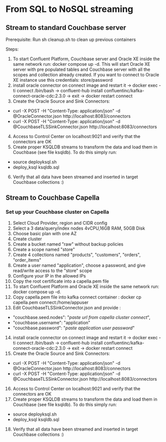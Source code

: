 # From SQL to NoSQL streaming

## Stream to standard Couchbase server
Prerequisite:
Run sh cleanup.sh to clean up previous containers

Steps:
1) To start Confluent Platform, Couchbase server and Oracle XE inside the same network run: docker compose up -d. This will start Oracle XE server with pre populated tables and Couchbase server with all the scopes and collection already created. If you want to connect to Oracle XE instance use this credentials: store/password
2) install oracle connector on connect image and restart it -> docker exec -ti connect /bin/bash -> confluent-hub install confluentinc/kafka-connect-oracle-cdc:2.3.0 -> exit -> docker restart connect
3) Create the Oracle Source and Sink Connectors:
 * curl -X POST -H "Content-Type: application/json" -d @OracleConnector.json http://localhost:8083/connectors  
 * curl -X POST -H "Content-Type: application/json" -d @CouchbaseTLSSinkConnector.json http://localhost:8083/connectors
4) Access to Control Center on localhost:9021 and verify that the connectors are OK
5) Create proper KSQLDB streams to transform the data and load them in Couchbase (see file ksqldb). To do this simply run:
  - source deployksql.sh
  - deploy_ksql ksqldb.sql
6) Verify that all data have been streamed and inserted in target Couchbase collections :)

## Stream to Couchbase Capella

### Set up your Couchbase cluster on Capella
01) Select Cloud Provider, region and CIDR config
02) Select a 3 data/query/index nodes 4vCPU,16GB RAM, 50GB Disk
03) Choose basic plan with one AZ
04) Create cluster
05) Create a bucket named "raw" without backup policies
06) Create a scope named "store"
07) Create 4 collections named "products", "customers", "orders", "order_items"
08) Create a user named "application", choose a password, and give read/write access to the "store" scope
09) Configure your IP in the allowed IPs
10) Copy the root certificate into a capella.pem file
11) To start Confluent Platform and Oracle XE inside the same network run: docker compose up -d. 
12) Copy capella.pem file into kafka connect container : docker cp capella.pem connect:/home/appuser
13) Edit CouchbaseTLSSinkConnector.json and provide :
 * "couchbase.seed.nodes": "*paste url from capella cluster connect*",
 * "couchbase.username": "application"
 * "couchbase.password": "*paste application user password*"
14) install oracle connector on connect image and restart it -> docker exec -ti connect /bin/bash -> confluent-hub install confluentinc/kafka-connect-oracle-cdc:2.3.0 -> exit -> docker restart connect
15) Create the Oracle Source and Sink Connectors:
 * curl -X POST -H "Content-Type: application/json" -d @OracleConnector.json http://localhost:8083/connectors  
 * curl -X POST -H "Content-Type: application/json" -d @CouchbaseTLSSinkConnector.json http://localhost:8083/connectors
16) Access to Control Center on localhost:9021 and verify that the connectors are OK
17) Create proper KSQLDB streams to transform the data and load them in Couchbase (see file ksqldb). To do this simply run:
  - source deployksql.sh
  - deploy_ksql ksqldb.sql
18) Verify that all data have been streamed and inserted in target Couchbase collections :)

